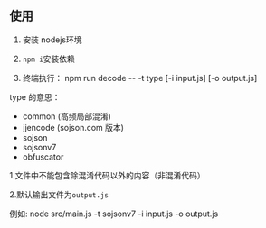 ## 使用

1. 安装 nodejs环境 
  
2. `npm i`安装依赖
   
3. 终端执行：
 npm run decode -- -t type [-i input.js] [-o output.js]

type 的意思：
* common (高频局部混淆)
* jjencode (sojson.com 版本)
* sojson
* sojsonv7
* obfuscator

1.文件中不能包含除混淆代码以外的内容（非混淆代码）

2.默认输出文件为`output.js`


例如:   node src/main.js -t sojsonv7 -i input.js -o output.js

